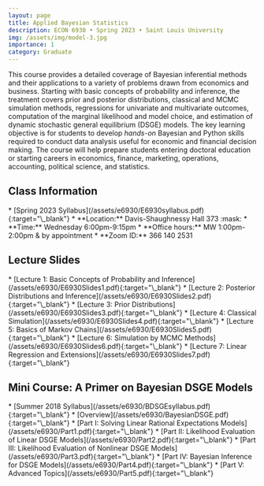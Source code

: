 ```yaml
---
layout: page
title: Applied Bayesian Statistics
description: ECON 6930 • Spring 2023 • Saint Louis University
img: /assets/img/model-3.jpg
importance: 1
category: Graduate
---
```


This course provides a detailed coverage of Bayesian inferential methods and their applications to a variety of problems drawn from economics and business. Starting with basic concepts of probability and inference, the treatment covers prior and posterior distributions, classical and MCMC simulation methods, regressions for univariate and multivariate outcomes, computation of the marginal likelihood and model choice, and estimation of dynamic stochastic general equilibrium (DSGE) models. The key learning objective is for students to develop *hands-on* Bayesian and Python skills required to conduct data analysis useful for economic and financial decision making. The course will help prepare students entering doctoral education or starting careers in economics, finance, marketing, operations, accounting, political science, and statistics.

<div class="publications">
  <h2 class="topic">Class Information</h2>
</div>
* [Spring 2023 Syllabus](/assets/e6930/E6930syllabus.pdf){:target="\_blank"}
* **Location:** Davis-Shaughnessy Hall 373 :mask:
* **Time:** Wednesday 6:00pm-9:15pm
* **Office hours:** MW 1:00pm-2:00pm & by appointment
* **Zoom ID:** 366 140 2531

<div class="publications">
  <h2 class="topic">Lecture Slides</h2>
</div>
* [Lecture 1: Basic Concepts of Probability and Inference](/assets/e6930/E6930Slides1.pdf){:target="\_blank"}
* [Lecture 2: Posterior Distributions and Inference](/assets/e6930/E6930Slides2.pdf){:target="\_blank"}
* [Lecture 3: Prior Distributions](/assets/e6930/E6930Slides3.pdf){:target="\_blank"}
* [Lecture 4: Classical Simulation](/assets/e6930/E6930Slides4.pdf){:target="\_blank"}
* [Lecture 5: Basics of Markov Chains](/assets/e6930/E6930Slides5.pdf){:target="\_blank"}
* [Lecture 6: Simulation by MCMC Methods](/assets/e6930/E6930Slides6.pdf){:target="\_blank"}
* [Lecture 7: Linear Regression and Extensions](/assets/e6930/E6930Slides7.pdf){:target="\_blank"}

<div class="publications">
  <h2 class="topic">Mini Course: A Primer on Bayesian DSGE Models</h2>
</div>
* [Summer 2018 Syllabus](/assets/e6930/BDSGEsyllabus.pdf){:target="\_blank"}
* [Overview](/assets/e6930/BayesianDSGE.pdf){:target="\_blank"}
* [Part I: Solving Linear Rational Expectations Models](/assets/e6930/Part1.pdf){:target="\_blank"}
* [Part II: Likelihood Evaluation of Linear DSGE Models](/assets/e6930/Part2.pdf){:target="\_blank"}
* [Part III: Likelihood Evaluation of Nonlinear DSGE Models](/assets/e6930/Part3.pdf){:target="\_blank"}
* [Part IV: Bayesian Inference for DSGE Models](/assets/e6930/Part4.pdf){:target="\_blank"}
* [Part V: Advanced Topics](/assets/e6930/Part5.pdf){:target="\_blank"}
